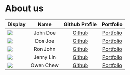 # About us

Display | Name | Github Profile | Portfolio 
--------|:----:|:--------------:|:---------:
![](https://via.placeholder.com/100.png?text=Photo) | John Doe | [Github](https://github.com/) | [Portfolio](docs/team/johndoe.md)
![](https://via.placeholder.com/100.png?text=Photo) | Don Joe | [Github](https://github.com/) | [Portfolio](docs/team/johndoe.md)
![](https://via.placeholder.com/100.png?text=Photo) | Ron John | [Github](https://github.com/) | [Portfolio](docs/team/johndoe.md)
![](https://via.placeholder.com/100.png?text=Photo) | Jenny Lin | [Github](https://github.com/) | [Portfolio](docs/team/johndoe.md)
![](https://via.placeholder.com/100.png?text=Photo) | Owen Chew | [Github](https://github.com/chewyang) | [Portfolio](docs/team/johndoe.md)
